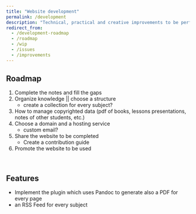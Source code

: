 ```yaml
---
title: "Website development"
permalink: /development
description: "Technical, practical and creative improvements to be performed on this website"
redirect_from:
  - /development-roadmap
  - /roadmap
  - /wip
  - /issues
  - /improvements
---
```

## Roadmap

1. Complete the notes and fill the gaps
1. Organize knowledge || choose a structure
    - create a collection for every subject?
1. How to manage copyrighted data (pdf of books, lessons presentations, notes of other students, etc.)
3. Choose a domain and a hosting service
    - custom email?
5. Share the website to be completed
    - Create a contribution guide
6. Promote the website to be used

<br>

## Features

- Implement the plugin which uses Pandoc to generate also a PDF for every page
- an RSS Feed for every subject
